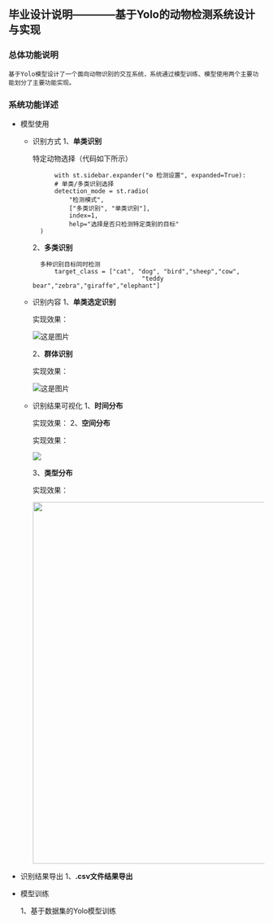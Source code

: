 ## 毕业设计说明————基于Yolo的动物检测系统设计与实现

### 总体功能说明

    基于Yolo模型设计了一个面向动物识别的交互系统，系统通过模型训练、模型使用两个主要功能划分了主要功能实现。

### 系统功能详述

- 模型使用
  
  - 识别方式
      1、**单类识别**
    
    特定动物选择（代码如下所示）
    
              with st.sidebar.expander("⚙️ 检测设置", expanded=True):
              # 单类/多类识别选择
              detection_mode = st.radio(
                  "检测模式",
                  ["多类识别", "单类识别"],
                  index=1,
                  help="选择是否只检测特定类别的目标"
          )
    
      2、**多类识别**
    
          多种识别目标同时检测
              target_class = ["cat", "dog", "bird","sheep","cow",
                                      "teddy bear","zebra","giraffe","elephant"]
  
  - 识别内容
      1、**单类选定识别**  
    
    实现效果：
    
    ![这是图片](C:\Users\Administrator\Desktop\Single.png "Magic Gardens")
    
      2、**群体识别**  
    
    实现效果：
    
    ![这是图片](C:\Users\Administrator\Desktop\Multiple.png "Magic Gardens")
  
  - 识别结果可视化
      1、**时间分布**  
    
    实现效果：
      2、**空间分布**  
    
    实现效果：
    
    ![](C:\Users\Administrator\AppData\Roaming\marktext\images\2025-05-17-18-04-11-image.png)  
    
    3、**类型分布**  
    
    实现效果：
    
    <img src="file:///C:/Users/Administrator/AppData/Roaming/marktext/images/2025-05-17-18-03-45-image.png" title="" alt="" width="711">

- 识别结果导出
    1、**.csv文件结果导出**

- 模型训练
  
    1、基于数据集的Yolo模型训练
